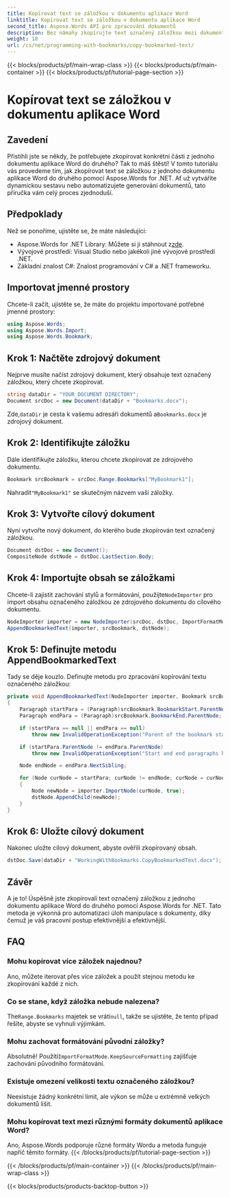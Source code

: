 ```yaml
---
title: Kopírovat text se záložkou v dokumentu aplikace Word
linktitle: Kopírovat text se záložkou v dokumentu aplikace Word
second_title: Aspose.Words API pro zpracování dokumentů
description: Bez námahy zkopírujte text označený záložkou mezi dokumenty aplikace Word pomocí Aspose.Words pro .NET. Naučte se, jak na to, pomocí tohoto podrobného průvodce.
weight: 10
url: /cs/net/programming-with-bookmarks/copy-bookmarked-text/
---
```


{{< blocks/products/pf/main-wrap-class >}}
{{< blocks/products/pf/main-container >}}
{{< blocks/products/pf/tutorial-page-section >}}

# Kopírovat text se záložkou v dokumentu aplikace Word

## Zavedení

Přistihli jste se někdy, že potřebujete zkopírovat konkrétní části z jednoho dokumentu aplikace Word do druhého? Tak to máš štěstí! V tomto tutoriálu vás provedeme tím, jak zkopírovat text se záložkou z jednoho dokumentu aplikace Word do druhého pomocí Aspose.Words for .NET. Ať už vytváříte dynamickou sestavu nebo automatizujete generování dokumentů, tato příručka vám celý proces zjednoduší.

## Předpoklady

Než se ponoříme, ujistěte se, že máte následující:

-  Aspose.Words for .NET Library: Můžete si ji stáhnout z[zde](https://releases.aspose.com/words/net/).
- Vývojové prostředí: Visual Studio nebo jakékoli jiné vývojové prostředí .NET.
- Základní znalost C#: Znalost programování v C# a .NET frameworku.

## Importovat jmenné prostory

Chcete-li začít, ujistěte se, že máte do projektu importované potřebné jmenné prostory:

```csharp
using Aspose.Words;
using Aspose.Words.Import;
using Aspose.Words.Bookmark;
```

## Krok 1: Načtěte zdrojový dokument

Nejprve musíte načíst zdrojový dokument, který obsahuje text označený záložkou, který chcete zkopírovat.

```csharp
string dataDir = "YOUR DOCUMENT DIRECTORY";
Document srcDoc = new Document(dataDir + "Bookmarks.docx");
```

 Zde,`dataDir` je cesta k vašemu adresáři dokumentů a`Bookmarks.docx` je zdrojový dokument.

## Krok 2: Identifikujte záložku

Dále identifikujte záložku, kterou chcete zkopírovat ze zdrojového dokumentu.

```csharp
Bookmark srcBookmark = srcDoc.Range.Bookmarks["MyBookmark1"];
```

 Nahradit`"MyBookmark1"` se skutečným názvem vaší záložky.

## Krok 3: Vytvořte cílový dokument

Nyní vytvořte nový dokument, do kterého bude zkopírován text označený záložkou.

```csharp
Document dstDoc = new Document();
CompositeNode dstNode = dstDoc.LastSection.Body;
```

## Krok 4: Importujte obsah se záložkami

 Chcete-li zajistit zachování stylů a formátování, použijte`NodeImporter` pro import obsahu označeného záložkou ze zdrojového dokumentu do cílového dokumentu.

```csharp
NodeImporter importer = new NodeImporter(srcDoc, dstDoc, ImportFormatMode.KeepSourceFormatting);
AppendBookmarkedText(importer, srcBookmark, dstNode);
```

## Krok 5: Definujte metodu AppendBookmarkedText

Tady se děje kouzlo. Definujte metodu pro zpracování kopírování textu označeného záložkou:

```csharp
private void AppendBookmarkedText(NodeImporter importer, Bookmark srcBookmark, CompositeNode dstNode)
{
    Paragraph startPara = (Paragraph)srcBookmark.BookmarkStart.ParentNode;
    Paragraph endPara = (Paragraph)srcBookmark.BookmarkEnd.ParentNode;

    if (startPara == null || endPara == null)
        throw new InvalidOperationException("Parent of the bookmark start or end is not a paragraph, cannot handle this scenario yet.");

    if (startPara.ParentNode != endPara.ParentNode)
        throw new InvalidOperationException("Start and end paragraphs have different parents, cannot handle this scenario yet.");

    Node endNode = endPara.NextSibling;

    for (Node curNode = startPara; curNode != endNode; curNode = curNode.NextSibling)
    {
        Node newNode = importer.ImportNode(curNode, true);
        dstNode.AppendChild(newNode);
    }
}
```

## Krok 6: Uložte cílový dokument

Nakonec uložte cílový dokument, abyste ověřili zkopírovaný obsah.

```csharp
dstDoc.Save(dataDir + "WorkingWithBookmarks.CopyBookmarkedText.docx");
```

## Závěr

A je to! Úspěšně jste zkopírovali text označený záložkou z jednoho dokumentu aplikace Word do druhého pomocí Aspose.Words for .NET. Tato metoda je výkonná pro automatizaci úloh manipulace s dokumenty, díky čemuž je váš pracovní postup efektivnější a efektivnější.

## FAQ

### Mohu kopírovat více záložek najednou?
Ano, můžete iterovat přes více záložek a použít stejnou metodu ke zkopírování každé z nich.

### Co se stane, když záložka nebude nalezena?
 The`Range.Bookmarks` majetek se vrátí`null`, takže se ujistěte, že tento případ řešíte, abyste se vyhnuli výjimkám.

### Mohu zachovat formátování původní záložky?
 Absolutně! Použití`ImportFormatMode.KeepSourceFormatting` zajišťuje zachování původního formátování.

### Existuje omezení velikosti textu označeného záložkou?
Neexistuje žádný konkrétní limit, ale výkon se může u extrémně velkých dokumentů lišit.

### Mohu kopírovat text mezi různými formáty dokumentů aplikace Word?
Ano, Aspose.Words podporuje různé formáty Wordu a metoda funguje napříč těmito formáty.
{{< /blocks/products/pf/tutorial-page-section >}}

{{< /blocks/products/pf/main-container >}}
{{< /blocks/products/pf/main-wrap-class >}}

{{< blocks/products/products-backtop-button >}}
